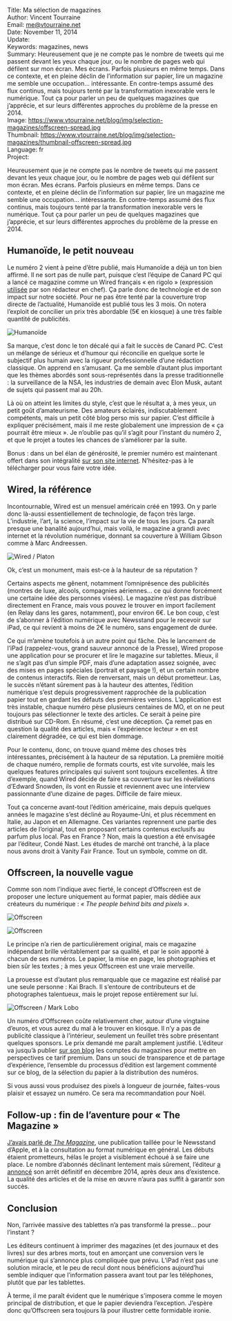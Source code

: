 Title:     Ma sélection de magazines  
Author:    Vincent Tourraine  
Email:     me@vtourraine.net  
Date:      November 11, 2014  
Update:   
Keywords:  magazines, news  
Summary:   Heureusement que je ne compte pas le nombre de tweets qui me passent devant les yeux chaque jour, ou le nombre de pages web qui défilent sur mon écran. Mes écrans. Parfois plusieurs en même temps. Dans ce contexte, et en pleine déclin de l’information sur papier, lire un magazine me semble une occupation… intéressante. En contre-temps assumé des flux continus, mais toujours tenté par la transformation inexorable vers le numérique. Tout ça pour parler un peu de quelques magazines que j’apprécie, et sur leurs différentes approches du problème de la presse en 2014.  
Image:     https://www.vtourraine.net/blog/img/selection-magazines/offscreen-spread.jpg  
Thumbnail: https://www.vtourraine.net/blog/img/selection-magazines/thumbnail-offscreen-spread.jpg  
Language:  fr  
Project:  

Heureusement que je ne compte pas le nombre de tweets qui me passent devant les yeux chaque jour, ou le nombre de pages web qui défilent sur mon écran. Mes écrans. Parfois plusieurs en même temps. Dans ce contexte, et en pleine déclin de l’information sur papier, lire un magazine me semble une occupation… intéressante. En contre-temps assumé des flux continus, mais toujours tenté par la transformation inexorable vers le numérique. Tout ça pour parler un peu de quelques magazines que j’apprécie, et sur leurs différentes approches du problème de la presse en 2014.


## Humanoïde, le petit nouveau

Le numéro 2 vient à peine d’être publié, mais Humanoïde a déjà un ton bien affirmé. Il ne sort pas de nulle part, puisque c’est l’équipe de Canard PC qui a lancé ce magazine comme un Wired français « en rigolo » (expression [utilisée][Le Figaro Humanoide] par son rédacteur en chef). Ça parle donc de technologie et de son impact sur notre société. Pour ne pas être tenté par la couverture trop directe de l’actualité, Humanoïde est publié tous les 3 mois. On notera l’exploit de concilier un prix très abordable (5€ en kiosque) à une très faible quantité de publicités.

![Humanoïde][Cover Humanoide]

Sa marque, c’est donc le ton décalé qui a fait le succès de Canard&nbsp;PC. C’est un mélange de sérieux et d’humour qui réconcilie en quelque sorte le subjectif plus humain avec la rigueur professionnelle d’une rédaction classique. On apprend en s’amusant. Ça me semble d’autant plus important que les thèmes abordés sont sous-représentés dans la presse traditionnelle : la surveillance de la NSA, les industries de demain avec Elon Musk, autant de sujets qui passent mal au 20h.

Là où on atteint les limites du style, c’est que le résultat a, à mes yeux, un petit goût d’amateurisme. Des amateurs éclairés, indiscutablement compétents, mais un petit côté blog perso mis sur papier. C’est difficile à expliquer précisément, mais il me reste globalement une impression de « ça pourrait être mieux ». Je n’oublie pas qu’il s’agit pour l’instant du numéro 2, et que le projet a toutes les chances de s’améliorer par la suite.

Bonus : dans un bel élan de générosité, le premier numéro est maintenant offert dans son intégralité [sur son site internet][Download Humanoide]. N’hésitez-pas à le télécharger pour vous faire votre idée.


## Wired, la référence

Incontournable, Wired est un mensuel américain créé en 1993. On y parle donc là-aussi essentiellement de technologie, de façon très large. L’industrie, l’art, la science, l’impact sur la vie de tous les jours. Ça paraît presque une banalité aujourd’hui, mais voilà, le magazine a grandi avec internet et la révolution numérique, donnant sa couverture à William Gibson comme à Marc Andreessen.

![Wired / Platon][Cover Wired]

Ok, c’est un monument, mais est-ce à la hauteur de sa réputation ?

Certains aspects me gênent, notamment l’omniprésence des publicités (montres de luxe, alcools, compagnies aériennes… ce qui donne forcément une certaine idée des personnes visées). Le magazine n’est pas distribué directement en France, mais vous pouvez le trouver en import facilement (en Relay dans les gares, notamment), pour environ 6€. Le bon coup, c’est de s’abonner à l’édition numérique avec Newsstand pour le recevoir sur iPad, ce qui revient à moins de 2€ le numéro, sans engagement de durée.

Ce qui m’amène toutefois à un autre point qui fâche. Dès le lancement de l’iPad (rappelez-vous, grand sauveur annoncé de la Presse), Wired propose une application pour se procurer et lire le magazine sur tablettes. Mieux, il ne s’agit pas d’un simple PDF, mais d’une adaptation assez soignée, avec des mises en pages spéciales (portrait et paysage !), et un certain nombre de contenus interactifs. Rien de renversant, mais un début prometteur. Las, le succès n’étant sûrement pas à la hauteur des attentes, l’édition numérique s’est depuis progressivement rapprochée de la publication papier tout en gardant les défauts des premières versions. L’application est très instable, chaque numéro pèse plusieurs centaines de MO, et on ne peut toujours pas sélectionner le texte des articles. Ce serait à peine pire distribué sur CD-Rom. En résumé, c’est une déception. Ça remet pas en question la qualité des articles, mais « l’expérience lecteur » en est clairement dégradée, ce qui est bien dommage.

Pour le contenu, donc, on trouve quand même des choses très intéressantes, précisément à la hauteur de sa réputation. La première moitié de chaque numéro, remplie de formats courts, est vite survolée, mais les quelques features principales qui suivent sont toujours excellentes. À titre d’exemple, quand Wired décide de faire sa couverture sur les révélations d’Edward Snowden, ils vont en Russie et reviennent avec une interview passionnante d’une dizaine de pages. Difficile de faire mieux.

Tout ça concerne avant-tout l’édition américaine, mais depuis quelques années le magazine s’est décliné au Royaume-Uni, et plus récemment en Italie, au Japon et en Allemagne. Ces variantes reprennent une partie des articles de l’original, tout en proposant certains contenus exclusifs au parfum plus local. Pas en France ? Non, mais la question a été envisagée par l’éditeur, Condé Nast. Les études de marché ont tranché, à la place nous avons droit à Vanity Fair France. Tout un symbole, comme on dit. 


## Offscreen, la nouvelle vague

Comme son nom l’indique avec fierté, le concept d’Offscreen est de proposer une lecture uniquement au format papier, mais dédiée aux créateurs du numérique : _« The people behind bits and pixels »_. 

![Offscreen][Cover Offscreen]

![Offscreen][Spread Offscreen]

Le principe n’a rien de particulièrement original, mais ce magazine indépendant brille véritablement par sa qualité, et par le soin apporté à chacun de ses numéros. Le papier, la mise en page, les photographies et bien sûr les textes ; à mes yeux Offscreen est une vraie merveille. 

La prouesse est d’autant plus remarquable que ce magazine est réalisé par une seule personne : Kai Brach. Il s’entoure de contributeurs et de photographes talentueux, mais le projet repose entièrement sur lui. 

![Offscreen / Mark Lobo][Kai Brach]

Un numéro d’Offscreen coûte relativement cher, autour d’une vingtaine d’euros, et vous aurez du mal à le trouver en kiosque. Il n’y a pas de publicité classique à l’intérieur, seulement un feuillet très sobre présentant quelques sponsors. Le prix demandé me paraît amplement justifié. L’éditeur va jusqu’à publier [sur son blog][Offscreen Blog] les comptes du magazines pour mettre en perspectives ce tarif premium. Dans un souci de transparence et de partage d’expérience, l’ensemble du processus d’édition est largement commenté sur ce blog, de la sélection du papier à la distribution des numéros.

Si vous aussi vous produisez des pixels à longueur de journée, faites-vous plaisir et essayez un numéro. Ce sera ma recommandation pour Noël.


## Follow-up : fin de l’aventure pour « The Magazine »

[J’avais parlé de _The Magazine_][Blog The Magazine], une publication taillée pour le Newsstand d’Apple, et à la consultation au format numérique en général. Les débuts étaient prometteurs, hélas le projet a visiblement échoué à se faire une place. Le nombre d’abonnés déclinant lentement mais sûrement, l’éditeur [a annoncé][The Magazine Book] son arrêt définitif en décembre 2014, après deux ans d’existence. La qualité des articles et de la mise en œuvre n’aura pas suffit à garantir son succès.


## Conclusion

Non, l’arrivée massive des tablettes n’a pas transformé la presse… pour l’instant ? 

Les éditeurs continuent à imprimer des magazines (et des journaux et des livres) sur des arbres morts, tout en amorçant une conversion vers le numérique qui s’annonce plus compliquée que prévu. L’iPad n’est pas une solution miracle, et le peu de recul dont nous bénéficions aujourd’hui semble indiquer que l’information passera avant tout par les téléphones, plutôt que par les tablettes. 

À terme, il me paraît évident que le numérique s’imposera comme le moyen principal de distribution, et que le papier deviendra l’exception. J’espère donc qu’Offscreen sera toujours là pour illustrer cette formidable ironie.


[Cover Humanoide]:     /blog/img/selection-magazines/humanoide-cover.jpg
[Cover Wired]:         /blog/img/selection-magazines/wired-cover.jpg
[Cover Offscreen]:     /blog/img/selection-magazines/offscreen-cover.jpg
[Spread Offscreen]:    /blog/img/selection-magazines/offscreen-spread.jpg
[Kai Brach]:           /blog/img/selection-magazines/kai-brach-offscreen-2014.jpg

[Le Figaro Humanoide]: http://www.lefigaro.fr/secteur/high-tech/2014/06/20/01007-20140620ARTFIG00186--humanoide-le-magazine-qui-veut-depoussierer-la-presse-high-tech.php
[Download Humanoide]:  http://www.humanoidemagazine.com/le-n1-dhumanoide-est-gratuit-en-version-numerique/
[Offscreen Blog]:      http://blog.offscreenmag.com/post/62076260574/talking-dollars
[Blog The Magazine]:   /blog/2012/the-magazine-newsstand
[The Magazine Book]:   http://glog.glennf.com/blog/2014/10/8/the-magazine-is-making-a-book-again-and-shutting-down-what
